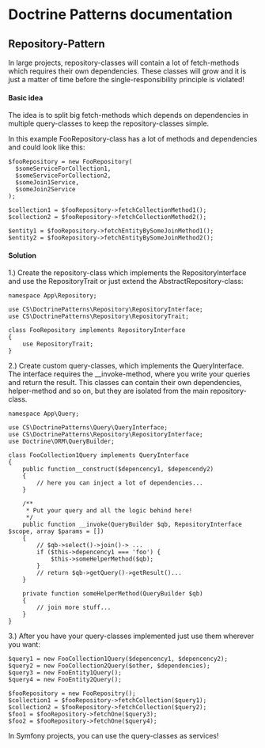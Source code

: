 # Doctrine Patterns documentation


## Repository-Pattern

In large projects, repository-classes will contain a lot of fetch-methods which requires their own
dependencies. These classes will grow and it is just a matter of time before the 
single-responsibility principle is violated!


#### Basic idea

The idea is to split big fetch-methods which depends on dependencies in multiple query-classes 
to keep the repository-classes simple.

In this example FooRepository-class has a lot of methods and dependencies and 
could look like this:

```
$fooRepository = new FooRepository(
  $someServiceForCollection1, 
  $someServiceForCollection2,
  $someJoin1Service,
  $someJoin2Service
);

$collection1 = $fooRepository->fetchCollectionMethod1();
$collection2 = $fooRepository->fetchCollectionMethod2();

$entity1 = $fooRepository->fetchEntityBySomeJoinMethod1();
$entity2 = $fooRepository->fetchEntityBySomeJoinMethod2();
```

#### Solution

1.) Create the repository-class which implements the RepositoryInterface and use
the RepositoryTrait or just extend the AbstractRepository-class:

```
namespace App\Repository;

use CS\DoctrinePatterns\Repository\RepositoryInterface;
use CS\DoctrinePatterns\Repository\RepositoryTrait;

class FooRepository implements RepositoryInterface 
{
    use RepositoryTrait;
}
```

2.) Create custom query-classes, which implements the QueryInterface. The interface
requires the __invoke-method, where you write your queries and return the result. This
classes can contain their own dependencies, helper-method and so on, but they are isolated
from the main repository-class.

```
namespace App\Query;

use CS\DoctrinePatterns\Query\QueryInterface;
use CS\DoctrinePatterns\Repository\RepositoryInterface;
use Doctrine\ORM\QueryBuilder;

class FooCollection1Query implements QueryInterface 
{
    public function__construct($depencency1, $depencendy2)
    {
        // here you can inject a lot of dependencies...
    }
    
    /**
     * Put your query and all the logic behind here!
     */
    public function __invoke(QueryBuilder $qb, RepositoryInterface $scope, array $params = [])
    {
        // $qb->select()->join()-> ...
        if ($this->depencency1 === 'foo') {
            $this->someHelperMethod($qb);
        }
        // return $qb->getQuery()->getResult()...
    }
    
    private function someHelperMethod(QueryBuilder $qb)
    {
        // join more stuff...
    }
}
```

3.) After you have your query-classes implemented just use them wherever you want:

```
$query1 = new FooCollection1Query($depencency1, $depencency2);
$query2 = new FooCollection2Query($other, $dependencies);
$query3 = new FooEntity1Query();
$query4 = new FooEntity2Query();

$fooRepository = new FooRepositry();        
$collection1 = $fooRepository->fetchCollection($query1);
$collection2 = $fooRepository->fetchCollection($query2);
$foo1 = $fooRepository->fetchOne($query3);
$foo2 = $fooRepository->fetchOne($query4);
```

In Symfony projects, you can use the query-classes as services!
